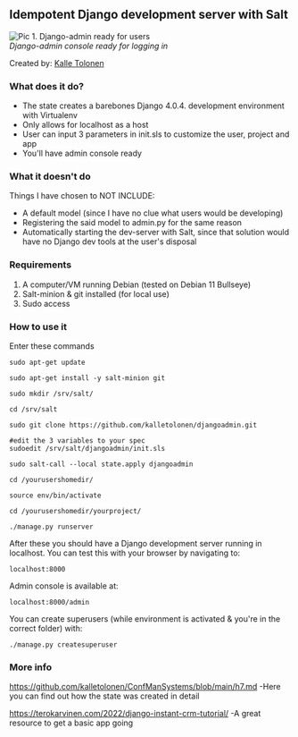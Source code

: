 ## Idempotent Django development server with Salt

![Pic 1. Django-admin ready for users](pics/h7/16.png)  
*Django-admin console ready for logging in*

Created by: [Kalle Tolonen](https://www.linkedin.com/in/kalletolonen/)

### What does it do?
- The state creates a barebones Django 4.0.4. development environment with Virtualenv
- Only allows for localhost as a host
- User can input 3 parameters in init.sls to customize the user, project and app
- You'll have admin console ready

### What it doesn't do

Things I have chosen to NOT INCLUDE:
- A default model (since I have no clue what users would be developing)
- Registering the said model to admin.py for the same reason
- Automatically starting the dev-server with Salt, since that solution would have no Django dev tools at the user's disposal

### Requirements

1. A computer/VM running Debian (tested on Debian 11 Bullseye)
2. Salt-minion & git installed (for local use)
3. Sudo access

### How to use it 

Enter these commands

	sudo apt-get update

	sudo apt-get install -y salt-minion git
	
 	sudo mkdir /srv/salt/

 	cd /srv/salt
 	
	sudo git clone https://github.com/kalletolonen/djangoadmin.git

	#edit the 3 variables to your spec
	sudoedit /srv/salt/djangoadmin/init.sls

	sudo salt-call --local state.apply djangoadmin

	cd /yourusershomedir/

	source env/bin/activate

	cd /yourusershomedir/yourproject/

	./manage.py runserver

After these you should have a Django development server running in localhost. You can test this with your browser by navigating to:

	localhost:8000

Admin console is available at:

	localhost:8000/admin

You can create superusers (while environment is activated & you're in the correct folder) with:

	./manage.py createsuperuser

### More info

https://github.com/kalletolonen/ConfManSystems/blob/main/h7.md
-Here you can find out how the state was created in detail

https://terokarvinen.com/2022/django-instant-crm-tutorial/
-A great resource to get a basic app  going
